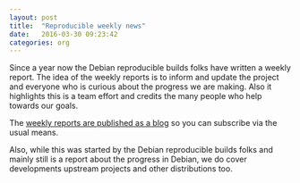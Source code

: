```yaml
---
layout: post
title:  "Reproducible weekly news"
date:   2016-03-30 09:23:42
categories: org
---
```


Since a year now the Debian reproducible builds folks have written a weekly
report. The idea of the weekly reports is to inform and update the project and
everyone who is curious about the progress we are making. Also it highlights
this is a team effort and credits the many people who help towards our goals.

The [weekly reports are published as a blog](https://reproducible.alioth.debian.org/blog/) so you can subscribe via the usual means. 

Also, while this was started by the Debian reproducible builds folks and
mainly still is a report about the progress in Debian, we do cover developments
upstream projects and other distributions too.

